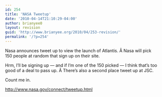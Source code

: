 ```yaml
---
id: 254
title: 'NASA Tweetup'
date: '2010-04-14T21:10:29-04:00'
author: brianyee0
layout: revision
guid: 'http://www.brianyee.org/2010/04/253-revision/'
permalink: '/?p=254'
---
```


Nasa announces tweet up to view the launch of Atlantis. Â Nasa will pick 150 people at random that sign up on their site.

Hrm, I’ll be signing up — and if I’m one of the 150 picked — I think that’s too good of a deal to pass up. Â There’s also a second place tweet up at JSC.

Count me in.

http://www.nasa.gov/connect/tweetup.html
